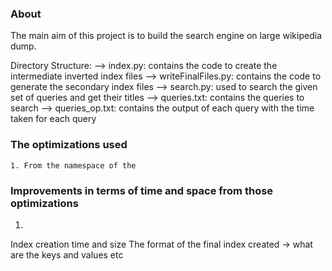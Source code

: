 ### About
The main aim of this project is to build the search engine on large wikipedia dump.

Directory Structure:
    --> index.py:   contains the code to create the intermediate inverted index files
    --> writeFinalFiles.py: contains the code to generate the secondary index files
    --> search.py: used to search the given set of queries and get their titles
    --> queries.txt: contains the queries to search
    --> queries_op.txt: contains the output of each query with the time taken for each query

### The optimizations used 
    1. From the namespace of the 

### Improvements in terms of time and space from those optimizations
1. 
Index creation time and size
The format of the final index created -> what are the keys and values etc